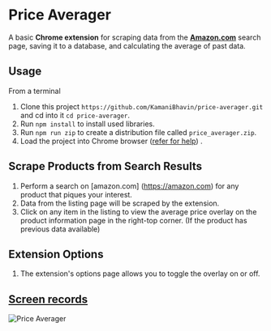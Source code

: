# Price Averager

A basic **Chrome extension** for scraping data from the **[Amazon.com](https://amazon.com)** search page, saving it to a
database, and calculating the average of past data.

## Usage

From a terminal

1. Clone this project  `https://github.com/KamaniBhavin/price-averager.git` and cd into it `cd price-averager`.
2. Run `npm install` to install used libraries.
3. Run `npm run zip` to create a distribution file called `price_averager.zip`.
4. Load the project into Chrome
   browser ([refer for help](https://developer.chrome.com/docs/extensions/mv3/getstarted/development-basics/#load-unpacked))
   .

## Scrape Products from Search Results

1. Perform a search on [amazon.com] (https://amazon.com) for any product that piques your interest.
2. Data from the listing page will be scraped by the extension.
3. Click on any item in the listing to view the average
   price overlay on the product information page in the right-top corner.
   (If the product has previous data available)

## Extension Options

1. The extension's options page allows you to toggle the overlay on or off.

## [Screen records](https://www.loom.com/share/a75efcacfbf246bc8402f090b29c12b3)

![Price Averager](https://user-images.githubusercontent.com/46283833/198567477-f98bc753-245d-422a-83db-cc1abe1f56f4.gif)
